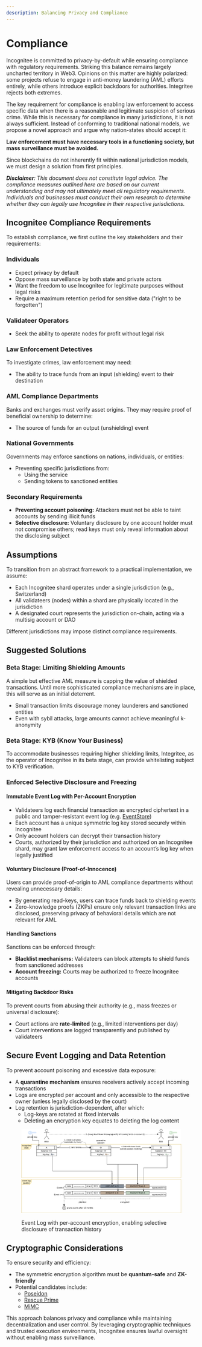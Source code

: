 ```yaml
---
description: Balancing Privacy and Compliance
---
```


# Compliance

Incognitee is committed to privacy-by-default while ensuring compliance with regulatory requirements. Striking this balance remains largely uncharted territory in Web3. Opinions on this matter are highly polarized: some projects refuse to engage in anti-money laundering (AML) efforts entirely, while others introduce explicit backdoors for authorities. Integritee rejects both extremes.

The key requirement for compliance is enabling law enforcement to access specific data when there is a reasonable and legitimate suspicion of serious crime. While this is necessary for compliance in many jurisdictions, it is not always sufficient. Instead of conforming to traditional national models, we propose a novel approach and argue why nation-states should accept it:

**Law enforcement must have necessary tools in a functioning society, but mass surveillance must be avoided.**

Since blockchains do not inherently fit within national jurisdiction models, we must design a solution from first principles.

***Disclaimer**: This document does not constitute legal advice. The compliance measures outlined here are based on our current understanding and may not ultimately meet all regulatory requirements. Individuals and businesses must conduct their own research to determine whether they can legally use Incognitee in their respective jurisdictions.*

## Incognitee Compliance Requirements

To establish compliance, we first outline the key stakeholders and their requirements:

### Individuals
- Expect privacy by default
- Oppose mass surveillance by both state and private actors
- Want the freedom to use Incognitee for legitimate purposes without legal risks
- Require a maximum retention period for sensitive data ("right to be forgotten")

### Validateer Operators
- Seek the ability to operate nodes for profit without legal risk

### Law Enforcement Detectives
To investigate crimes, law enforcement may need:
- The ability to trace funds from an input (shielding) event to their destination

### AML Compliance Departments
Banks and exchanges must verify asset origins. They may require proof of beneficial ownership to determine:
- The source of funds for an output (unshielding) event

### National Governments
Governments may enforce sanctions on nations, individuals, or entities:
- Preventing specific jurisdictions from:
    - Using the service
    - Sending tokens to sanctioned entities

### Secondary Requirements
- **Preventing account poisoning:** Attackers must not be able to taint accounts by sending illicit funds
- **Selective disclosure:** Voluntary disclosure by one account holder must not compromise others; read keys must only reveal information about the disclosing subject

## Assumptions
To transition from an abstract framework to a practical implementation, we assume:
- Each Incognitee shard operates under a single jurisdiction (e.g., Switzerland)
- All validateers (nodes) within a shard are physically located in the jurisdiction
- A designated court represents the jurisdiction on-chain, acting via a multisig account or DAO

Different jurisdictions may impose distinct compliance requirements.

## Suggested Solutions

### Beta Stage: Limiting Shielding Amounts
A simple but effective AML measure is capping the value of shielded transactions. Until more sophisticated compliance mechanisms are in place, this will serve as an initial deterrent.

- Small transaction limits discourage money launderers and sanctioned entities
- Even with sybil attacks, large amounts cannot achieve meaningful k-anonymity

### Beta Stage: KYB (Know Your Business)
To accommodate businesses requiring higher shielding limits, Integritee, as the operator of Incognitee in its beta stage, can provide whitelisting subject to KYB verification.

### Enforced Selective Disclosure and Freezing

#### Immutable Event Log with Per-Account Encryption

- Validateers log each financial transaction as encrypted ciphertext in a public and tamper-resistant event log (e.g. [EventStore](https://www.eventstore.com/))
- Each account has a unique symmetric log key stored securely within Incognitee
- Only account holders can decrypt their transaction history
- Courts, authorized by their jurisdiction and authorized on an Incognitee shard, may grant law enforcement access to an account’s log key when legally justified

#### Voluntary Disclosure (Proof-of-Innocence)

Users can provide proof-of-origin to AML compliance departments without revealing unnecessary details:
- By generating read-keys, users can trace funds back to shielding events
- Zero-knowledge proofs (ZKPs) ensure only relevant transaction links are disclosed, preserving privacy of behavioral details which are not relevant for AML

#### Handling Sanctions

Sanctions can be enforced through:
- **Blacklist mechanisms:** Validateers can block attempts to shield funds from sanctioned addresses
- **Account freezing:** Courts may be authorized to freeze Incognitee accounts

#### Mitigating Backdoor Risks

To prevent courts from abusing their authority (e.g., mass freezes or universal disclosure):
- Court actions are **rate-limited** (e.g., limited interventions per day)
- Court interventions are logged transparently and published by validateers

## Secure Event Logging and Data Retention

To prevent account poisoning and excessive data exposure:
- A **quarantine mechanism** ensures receivers actively accept incoming transactions
- Logs are encrypted per account and only accessible to the respective owner (unless legally disclosed by the court)
- Log retention is jurisdiction-dependent, after which:
    - Log-keys are rotated at fixed intervals
    - Deleting an encryption key equates to deleting the log content

<figure><img src=".gitbook/assets/ELIAS-eventlog.drawio.svg" alt=""><figcaption><p>Event Log with per-account encryption, enabling selective disclosure of transaction history</p></figcaption></figure>

## Cryptographic Considerations
To ensure security and efficiency:
- The symmetric encryption algorithm must be **quantum-safe** and **ZK-friendly**
- Potential candidates include:
    - [Poseidon](https://www.poseidon-hash.info/)
    - [Rescue Prime](https://eprint.iacr.org/2020/1143)
    - [MiMC](https://eprint.iacr.org/2016/492)

This approach balances privacy and compliance while maintaining decentralization and user control. By leveraging cryptographic techniques and trusted execution environments, Incognitee ensures lawful oversight without enabling mass surveillance.

